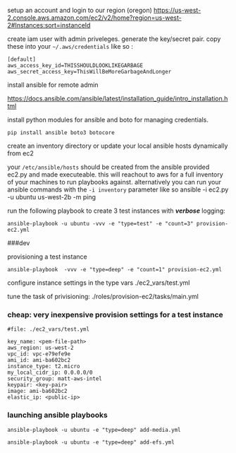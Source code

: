 
setup an account and login to our region (oregon)
https://us-west-2.console.aws.amazon.com/ec2/v2/home?region=us-west-2#Instances:sort=instanceId

create iam user with admin priveleges. generate the key/secret pair.  copy these into your ```~/.aws/credentials``` like so :

```
[default]
aws_access_key_id=THISSHOULDLOOKLIKEGARBAGE
aws_secret_access_key=ThisWillBeMoreGarbageAndLonger
```

install ansible for remote admin

[https://docs.ansible.com/ansible/latest/installation_guide/intro_installation.html
](https://docs.ansible.com/ansible/latest/installation_guide/intro_installation.html
)

install python modules for ansible and boto for managing credentials.  
```
pip install ansible boto3 botocore
```

create an inventory directory or update your local ansible hosts dynamically from ec2

your ```/etc/ansible/hosts``` should be created from the ansible provided ec2.py and made executeable. this will reachout to aws for a full inventory of your machines to run playbooks against. alternatively you can run your ansible commands with the ```-i inventory``` parameter like so ansible -i ec2.py -u ubuntu us-west-2b -m ping



run the following playbook to create 3 test instances with ***verbose*** logging:

```
ansible-playbook -u ubuntu -vvv -e "type=test" -e "count=3" provision-ec2.yml
```



###dev

provisioning a test instance

```ansible-playbook  -vvv -e "type=deep" -e "count=1" provision-ec2.yml```


configure instance settings in the type vars ./ec2_vars/test.yml

tune the task of privisioning: ./roles/provision-ec2/tasks/main.yml


### cheap: very inexpensive provision settings for a test instance

```
#file: ./ec2_vars/test.yml

key_name: <pem-file-path>
aws_region: us-west-2
vpc_id: vpc-e79efe9e
ami_id: ami-ba602bc2
instance_type: t2.micro
my_local_cidr_ip: 0.0.0.0/0
security_group: matt-aws-intel
keypair: <key-pair>
image: ami-ba602bc2
elastic_ip: <public-ip>
```




### launching ansible playbooks

```ansible-playbook -u ubuntu -e "type=deep" add-media.yml```


```ansible-playbook -u ubuntu -e "type=deep" add-efs.yml```






